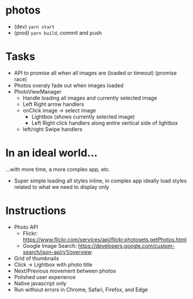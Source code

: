 # photos
- (dev) `yarn start`
- (prod) `yarn build`, commit and push

# Tasks
- API to promise all when all images are (loaded or timeout) (promise race)
- Photos overaly fade out when images loaded
- PhotoViewManager
  - Handle loading all images and currently selected image
  - Left Right arrow handlers
  - onClick image -> select image
    - Lightbox (shows currently selected image)
    - Left Right click handlers along entire vertical side of lightbox
  - left/right Swipe handlers


# In an ideal world...
...with more time, a more complex app, etc.
- Super simple loading all styles inline, in complex app ideally load styles related to what we need to display only


# Instructions
- Photo API
  - Flickr: https://www.flickr.com/services/api/flickr.photosets.getPhotos.html
  - Google Image Search: https://developers.google.com/custom-search/json-api/v1/overview
- Grid of thumbnails
- Click -> Lightbox with photo title
- Next/Previous movement between photos
- Polished user experience
- Native javascript only
- Run without errors in Chrome, Safari, Firefox, and Edge


